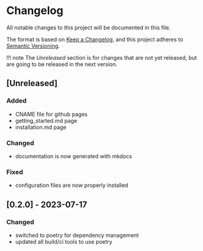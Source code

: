# Changelog

All notable changes to this project will be documented in this file.

The format is based on [Keep a Changelog](https://keepachangelog.com/en/1.0.0/),
and this project adheres to [Semantic Versioning](https://semver.org/spec/v2.0.0.html).

!!! note
    The *Unreleased* section is for changes that are not yet released, but are
    going to be released in the next version.

## [Unreleased]

### Added

- CNAME file for github pages
- getting_started.md page
- installation.md page

### Changed

- documentation is now generated with mkdocs

### Fixed

- configuration files are now properly installed


## [0.2.0] - 2023-07-17

### Changed
- switched to poetry for dependency management
- updated all build/ci tools to use poetry
